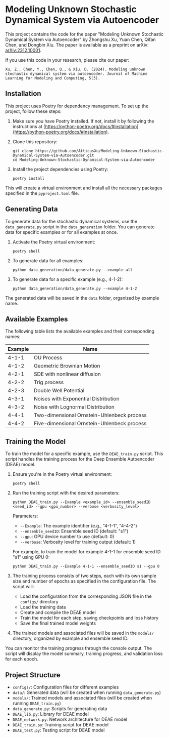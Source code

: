 # Modeling Unknown Stochastic Dynamical System via Autoencoder

This project contains the code for the paper "Modeling Unknown Stochastic Dynamical System via Autoencoder" by Zhongshu Xu, Yuan Chen, Qifan Chen, and Dongbin Xiu. The paper is available as a preprint on arXiv: [arXiv:2312.10001](https://arxiv.org/abs/2312.10001).

If you use this code in your research, please cite our paper:
```
Xu, Z., Chen, Y., Chen, Q., & Xiu, D. (2024). Modeling unknown stochastic dynamical system via autoencoder. Journal of Machine Learning for Modeling and Computing, 5(3).
```
## Installation

This project uses Poetry for dependency management. To set up the project, follow these steps:

1. Make sure you have Poetry installed. If not, install it by following the instructions at [https://python-poetry.org/docs/#installation](https://python-poetry.org/docs/#installation).

2. Clone this repository:
   ```
   git clone https://github.com/AtticusXu/Modeling-Unknown-Stochastic-Dynamical-System-via-Autoencoder.git
   cd Modeling-Unknown-Stochastic-Dynamical-System-via-Autoencoder
   ```

3. Install the project dependencies using Poetry:
   ```
   poetry install
   ```

This will create a virtual environment and install all the necessary packages specified in the `pyproject.toml` file.

## Generating Data

To generate data for the stochastic dynamical systems, use the `data_generate.py` script in the `data_generation` folder. You can generate data for specific examples or for all examples at once.

1. Activate the Poetry virtual environment:
   ```
   poetry shell
   ```

2. To generate data for all examples:
   ```
   python data_generation/data_generate.py --example all
   ```

3. To generate data for a specific example (e.g., 4-1-2):
   ```
   python data_generation/data_generate.py --example 4-1-2
   ```

The generated data will be saved in the `data` folder, organized by example name.

## Available Examples

The following table lists the available examples and their corresponding names:

| Example | Name |
|---------|------|
| 4-1-1   | OU Process |
| 4-1-2   | Geometric Brownian Motion |
| 4-2-1   | SDE with nonlinear diffusion |
| 4-2-2   | Trig process |
| 4-2-3   | Double Well Potential |
| 4-3-1   | Noises with Exponential Distribution |
| 4-3-2   | Noise with Lognormal Distribution |
| 4-4-1   | Two-dimensional Ornstein-Uhlenbeck process |
| 4-4-2   | Five-dimensional Ornstein-Uhlenbeck process |


## Training the Model

To train the model for a specific example, use the `DEAE_train.py` script. This script handles the training process for the Deep Ensemble Autoencoder (DEAE) model.

1. Ensure you're in the Poetry virtual environment:
   ```
   poetry shell
   ```

2. Run the training script with the desired parameters:
   ```
   python DEAE_train.py --Example <example_id> --ensemble_seedID <seed_id> --gpu <gpu_number> --verbose <verbosity_level>
   ```

   Parameters:
   - `--Example`: The example identifier (e.g., "4-1-1", "4-4-2")
   - `--ensemble_seedID`: Ensemble seed ID (default: "s1")
   - `--gpu`: GPU device number to use (default: 0)
   - `--verbose`: Verbosity level for training output (default: 1)

   For example, to train the model for example 4-1-1 for ensemble seed ID "s1" using GPU 0:
   ```
   python DEAE_train.py --Example 4-1-1 --ensemble_seedID s1 --gpu 0
   ```

3. The training process consists of two steps, each with its own sample size and number of epochs as specified in the configuration file. The script will:
   - Load the configuration from the corresponding JSON file in the `configs/` directory
   - Load the training data
   - Create and compile the DEAE model
   - Train the model for each step, saving checkpoints and loss history
   - Save the final trained model weights

4. The trained models and associated files will be saved in the `models/` directory, organized by example and ensemble seed ID.

You can monitor the training progress through the console output. The script will display the model summary, training progress, and validation loss for each epoch.



## Project Structure


- `configs/`: Configuration files for different examples
- `data/`: Generated data (will be created when running `data_generate.py`)
- `models/`: Trained models and associated files (will be created when running `DEAE_train.py`)
- `data_generate.py`: Scripts for generating data
- `DEAE_lib.py`: Library for DEAE model
- `DEAE_network.py`: Network architecture for DEAE model
- `DEAE_train.py`: Training script for DEAE model
- `DEAE_test.py`: Testing script for DEAE model
